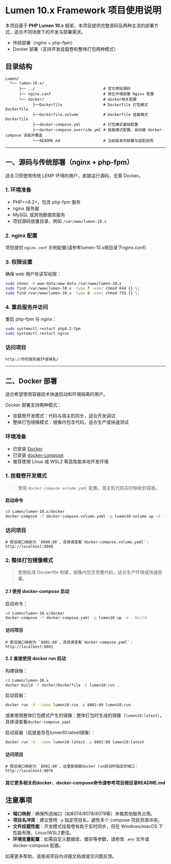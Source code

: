 # Lumen 10.x Framework 项目使用说明

本项目基于 **PHP Lumen 10.x** 框架，本项目提供完整源码及两种主流的部署方式，适合不同场景下的开发与部署需求。

- 传统部署（nginx + php-fpm）
- Docker 部署（支持开发挂载卷和整体打包两种模式）

## 目录结构

```text
Lumen/
  └── lumen-10.x/
      ├── ../                              # 官方原始源码
      ├── nginx.conf                       # 原生环境部署 Nginx 配置
      └── docker/                          # docker相关配置
            ├──Dockerfile                  # Dockerfile 打包模式Dockerfile
            ├──Dockerfile.volume           # Dockerfile 挂载模式Dockerfile
            ├──docker-compose.yml          # 打包模式基础配置
            ├──docker-compose.override.yml # 挂载模式配置，自动被 docker-compose 读取并覆盖
            └──README.md                   # 当前版本的部署与适配说明
```

---

## 一、源码与传统部署（nginx + php-fpm）

适合习惯使用传统 LEMP 环境的用户，直接运行源码，无需 Docker。

### 1. 环境准备

- PHP>=8.2+，包含 php-fpm 服务
- nginx 服务器
- MySQL 或其他数据库服务
- 项目源码放置目录，例如 `/var/www/lumen-10.x`

### 2. nginx 配置

项目提供 `nginx.conf` 示例配置(请参考lumen-10.x根目录下nginx.conf)

### 3. 权限设置

确保 web 用户有读写权限：

```bash
sudo chown -R www-data:www-data /var/www/lumen-10.x
sudo find /var/www/lumen-10.x -type f -exec chmod 644 {} \;
sudo find /var/www/lumen-10.x -type d -exec chmod 755 {} \;
```

### 4. 重启服务并访问

重启 php-fpm 与 nginx：

```bash
sudo systemctl restart php8.2-fpm
sudo systemctl restart nginx
```

### 访问项目

```
http://你的服务器IP或域名/
```

---

## 二、Docker 部署

适合希望使用容器技术快速启动和环境隔离的用户。

Docker 部署支持两种模式：

- 挂载卷开发模式：代码与宿主机同步，适合开发调试
- 整体打包镜像模式：镜像内包含代码，适合生产或快速测试

### 环境准备

- 已安装 [Docker](https://docs.docker.com/get-docker/)
- 已安装 [docker-compose](https://docs.docker.com/compose/install/)
- 推荐使用 Linux 或 WSL2 等高性能本地开发环境

### 1. 挂载卷开发模式

> 使用 `docker-compose.volume.yaml` 配置，宿主机代码实时映射到容器。

#### 启动命令

```bash
cd Lumen/lumen-10.x/docker
docker-compose -f docker-compose.volume.yaml -p lumen10-volume up -d --build
```

### 访问项目

```
# 假设端口映射为 `8800:80`，具体请查看`docker-compose.volume.yaml`：
http://localhost:8800
```

### 2. 整体打包镜像模式

> 使用标准 Dockerfile 构建，镜像内包含完整代码，适合生产环境或快速部署。

#### 2.1 使用 docker-compose 启动

启动命令：

```bash
cd Lumen/lumen-10.x/docker
docker-compose -f docker-compose.yaml -p lumen10 up -d --build
```

#### 访问项目

```
# 假设端口映射为 `8801:80`，具体请查看`docker-compose.yaml`：
http://localhost:8801
```

#### 2.2 直接使用 docker run 启动

构建镜像：

```bash
cd Lumen/lumen-10.x
docker build -f docker/Dockerfile -t lumen10:run .
```

启动容器：

```bash
docker run -d --name lumen10-run -p 8802:80 lumen10:run
```

或者使用整体打包模式产生的镜像：整体打包时生成的镜像（`lumen10:latest`），具体请查看`docker-compose.yaml`

启动容器（前提是存在lumen10:latest镜像）：

```bash
docker run -d --name lumen10-latest -p 8802:80 lumen10:latest
```

#### 访问项目

```
# 假设端口映射为 `8802:80`，这里是根据docker run启动时指定的端口：
http://localhost:8076
```

#### 其它更多相关的docker、docker-compose命令请参考项目根目录README.md

## 注意事项

- **端口映射**：确保所选端口（如8074/8078/8079等）未被其他服务占用。
- **项目名冲突**：建议使用 `-p` 指定项目名，避免多个 compose 项目资源冲突。
- **文件挂载性能**：开发模式挂载卷有助于实时同步，但在 Windows/macOS 下性能有限，Linux/WSL2更佳。
- **环境变量配置**：如需自定义数据库、缓存等参数，请修改 `.env` 文件或 docker-compose 配置。

如需更多帮助，请查阅项目内详细文档或提交问题反馈。
